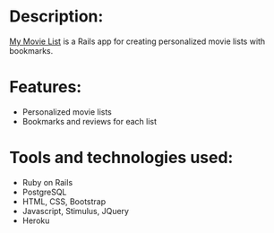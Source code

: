 # Description:

[My Movie List][1] is a Rails app for creating personalized movie lists with bookmarks.

# Features:
* Personalized movie lists
* Bookmarks and reviews for each list

# Tools and technologies used:
* Ruby on Rails
* PostgreSQL
* HTML, CSS, Bootstrap
* Javascript, Stimulus, JQuery
* Heroku


[1]: https://film-watch-list.herokuapp.com/
